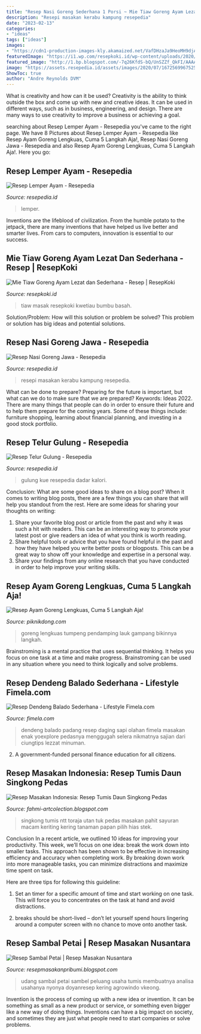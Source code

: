 ```yaml
---
title: "Resep Nasi Goreng Sederhana 1 Porsi ~ Mie Tiaw Goreng Ayam Lezat Dan Sederhana"
description: "Resepi masakan kerabu kampung resepedia"
date: "2023-02-13"
categories:
- "ideas"
tags: ["ideas"]
images:
- "https://cdn1-production-images-kly.akamaized.net/VafDHzaJa9HeoMH9djAJGkVZUms=/673x379/smart/filters:quality(75):strip_icc():format(jpeg)/kly-media-production/medias/2477614/original/085891700_1543304936-resep-dendeng-balado-sederhana.jpg"
featuredImage: "https://i1.wp.com/resepkoki.id/wp-content/uploads/2020/11/Resep-Mie-tiaw-goreng.jpg?fit=1080%2C1440&amp;ssl=1"
featured_image: "http://1.bp.blogspot.com/-7q26KfdS-bQ/UnSZZf_QkFI/AAAAAAAAA1M/IqENf_vUk1A/s1600/tumis+daun+singkong.jpg"
image: "https://assets.resepedia.id/assets/images/2020/07/1672569967525960-telur-gulung.jpeg"
ShowToc: true
author: "Andre Reynolds DVM"
---
```



What is creativity and how can it be used?
Creativity is the ability to think outside the box and come up with new and creative ideas. It can be used in different ways, such as in business, engineering, and design. There are many ways to use creativity to improve a business or achieving a goal.

	

		
searching about Resep Lemper Ayam - Resepedia you've came to the right page. We have 8 Pictures about Resep Lemper Ayam - Resepedia like Resep Ayam Goreng Lengkuas, Cuma 5 Langkah Aja!, Resep Nasi Goreng Jawa - Resepedia and also Resep Ayam Goreng Lengkuas, Cuma 5 Langkah Aja!. Here you go:
		
    
## Resep Lemper Ayam - Resepedia

<img loading=lazy src="https://assets.resepedia.id/assets/images/2021/04/1697665755806172-lemper-ayam.jpg" onerror="this.onerror=null;this.src='https://tse3.mm.bing.net/th?id=OIP.Z_23ZukgOhNAbgR196o0PwHaEt&amp;pid=15.1';" alt="Resep Lemper Ayam - Resepedia">

_Source: resepedia.id_

>lemper. 

	

Inventions are the lifeblood of civilization. From the humble potato to the jetpack, there are many inventions that have helped us live better and smarter lives. From cars to computers, innovation is essential to our success.

    
## Mie Tiaw Goreng Ayam Lezat Dan Sederhana - Resep | ResepKoki

<img loading=lazy src="https://i1.wp.com/resepkoki.id/wp-content/uploads/2020/11/Resep-Mie-tiaw-goreng.jpg?fit=1080%2C1440&amp;ssl=1" onerror="this.onerror=null;this.src='https://tse3.mm.bing.net/th?id=OIP.6ebHMnYt5u86hRi6_yqAHQHaJ4&amp;pid=15.1';" alt="Mie Tiaw Goreng Ayam Lezat dan Sederhana - Resep | ResepKoki">

_Source: resepkoki.id_

>tiaw masak resepkoki kwetiau bumbu basah. 

	

Solution/Problem: How will this solution or problem be solved?
This problem or solution has big ideas and potential solutions.

    
## Resep Nasi Goreng Jawa - Resepedia

<img loading=lazy src="https://assets.resepedia.id/assets/images/2020/07/1673000316359899-nasi-goreng-jawa.jpg" onerror="this.onerror=null;this.src='https://tse1.mm.bing.net/th?id=OIP.b2k50XUYpfs8Oh0Sp9CcPQHaFj&amp;pid=15.1';" alt="Resep Nasi Goreng Jawa - Resepedia">

_Source: resepedia.id_

>resepi masakan kerabu kampung resepedia. 

	

What can be done to prepare?
Preparing for the future is important, but what can we do to make sure that we are prepared? Keywords: Ideas 2022. There are many things that people can do in order to ensure their future and to help them prepare for the coming years. Some of these things include: furniture shopping, learning about financial planning, and investing in a good stock portfolio.

    
## Resep Telur Gulung - Resepedia

<img loading=lazy src="https://assets.resepedia.id/assets/images/2020/07/1672569967525960-telur-gulung.jpeg" onerror="this.onerror=null;this.src='https://tse1.mm.bing.net/th?id=OIP.G3RtOV6PsTS_UYJRYMeTcwHaEv&amp;pid=15.1';" alt="Resep Telur Gulung - Resepedia">

_Source: resepedia.id_

>gulung kue resepedia dadar kalori. 

	

Conclusion: What are some good ideas to share on a blog post?
When it comes to writing blog posts, there are a few things you can share that will help you standout from the rest. Here are some ideas for sharing your thoughts on writing:
1. Share your favorite blog post or article from the past and why it was such a hit with readers. This can be an interesting way to promote your latest post or give readers an idea of what you think is worth reading. 
2. Share helpful tools or advice that you have found helpful in the past and how they have helped you write better posts or blogposts. This can be a great way to show off your knowledge and expertise in a personal way. 
3. Share your findings from any online research that you have conducted in order to help improve your writing skills.

    
## Resep Ayam Goreng Lengkuas, Cuma 5 Langkah Aja!

<img loading=lazy src="https://www.piknikdong.com/wp-content/uploads/2020/10/Resep-Ayam-Goreng-Lengkuas.jpg" onerror="this.onerror=null;this.src='https://tse4.mm.bing.net/th?id=OIP.mW3ARXqJcoUsQsy5nTmsegHaEw&amp;pid=15.1';" alt="Resep Ayam Goreng Lengkuas, Cuma 5 Langkah Aja!">

_Source: piknikdong.com_

>goreng lengkuas tumpeng pendamping lauk gampang bikinnya langkah. 

	

Brainstroming is a mental practice that uses sequential thinking. It helps you focus on one task at a time and make progress. Brainstroming can be used in any situation where you need to think logically and solve problems.

    
## Resep Dendeng Balado Sederhana - Lifestyle Fimela.com

<img loading=lazy src="https://cdn1-production-images-kly.akamaized.net/VafDHzaJa9HeoMH9djAJGkVZUms=/673x379/smart/filters:quality(75):strip_icc():format(jpeg)/kly-media-production/medias/2477614/original/085891700_1543304936-resep-dendeng-balado-sederhana.jpg" onerror="this.onerror=null;this.src='https://tse1.mm.bing.net/th?id=OIP.2A-NUhhcwqPdGQYffhQqCAHaEK&amp;pid=15.1';" alt="Resep Dendeng Balado Sederhana - Lifestyle Fimela.com">

_Source: fimela.com_

>dendeng balado padang resep daging sapi olahan fimela masakan enak yoexplore pedasnya menggugah selera nikmatnya sajian dari ciungtips lezzat minuman. 

	

2. A government-funded personal finance education for all citizens.

    
## Resep Masakan Indonesia: Resep Tumis Daun Singkong Pedas

<img loading=lazy src="http://1.bp.blogspot.com/-7q26KfdS-bQ/UnSZZf_QkFI/AAAAAAAAA1M/IqENf_vUk1A/s1600/tumis+daun+singkong.jpg" onerror="this.onerror=null;this.src='https://tse1.mm.bing.net/th?id=OIP.EMPNc272qegXdFl92nIWgwHaEZ&amp;pid=15.1';" alt="Resep Masakan Indonesia: Resep Tumis Daun Singkong Pedas">

_Source: fahmi-artcolection.blogspot.com_

>singkong tumis ntt toraja utan tuk pedas masakan pahit sayuran macam keriting kering tanaman papan pilih hias stek. 

	

Conclusion
In a recent article, we outlined 10 ideas for improving your productivity. This week, we’ll focus on one idea: break the work down into smaller tasks.
This approach has been shown to be effective in increasing efficiency and accuracy when completing work. By breaking down work into more manageable tasks, you can minimize distractions and maximize time spent on task.

Here are three tips for following this guideline:

1) Set an timer for a specific amount of time and start working on one task. This will force you to concentrates on the task at hand and avoid distractions.

2) breaks should be short-lived – don’t let yourself spend hours lingering around a computer screen with no chance to move onto another task.

    
## Resep Sambal Petai | Resep Masakan Nusantara

<img loading=lazy src="http://4.bp.blogspot.com/-_LoOm2wR1Og/Tbw45HNpYSI/AAAAAAAAAUk/lM7pgld0wSs/s1600/sambal-udang-and-petai.jpg" onerror="this.onerror=null;this.src='https://tse2.mm.bing.net/th?id=OIP.Yuaow2J9fJLPzf-h4lyWDwHaE9&amp;pid=15.1';" alt="Resep Sambal Petai | Resep Masakan Nusantara">

_Source: resepmasakanpribumi.blogspot.com_

>udang sambal petai sambel peluang usaha tumis membuatnya analisa usahanya nyonya doyanresep kering agrowindo vkeong. 

	

Invention is the process of coming up with a new idea or invention. It can be something as small as a new product or service, or something even bigger like a new way of doing things. Inventions can have a big impact on society, and sometimes they are just what people need to start companies or solve problems.


